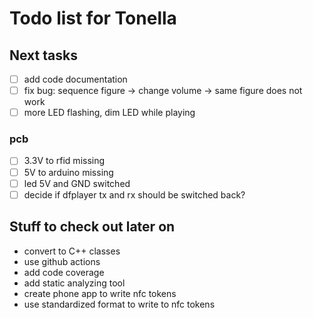 Todo list for Tonella
====

## Next tasks

- [ ] add code documentation
- [ ] fix bug: sequence figure -> change volume -> same figure does not work
- [ ] more LED flashing, dim LED while playing

### pcb

- [ ] 3.3V to rfid missing
- [ ] 5V to arduino missing
- [ ] led 5V and GND switched
- [ ] decide if dfplayer tx and rx should be switched back?

## Stuff to check out later on

* convert to C++ classes
* use github actions
* add code coverage
* add static analyzing tool
* create phone app to write nfc tokens
* use standardized format to write to nfc tokens


